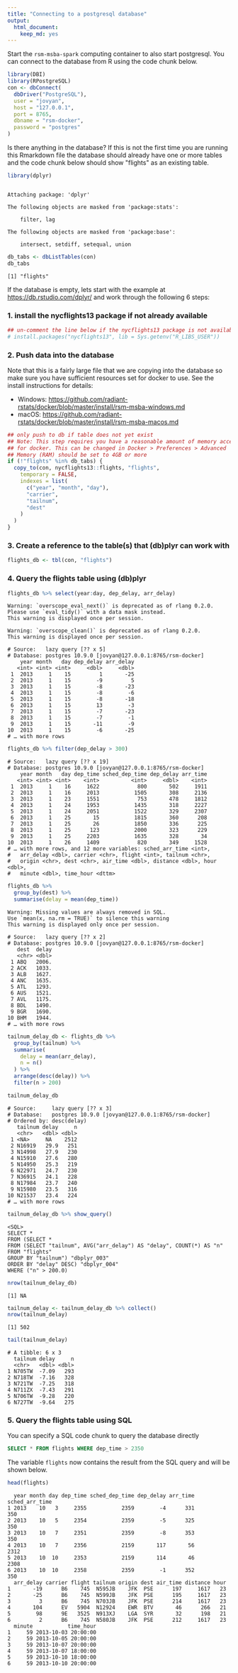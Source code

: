 ```yaml
---
title: "Connecting to a postgresql database"
output: 
  html_document: 
    keep_md: yes
---
```




Start the `rsm-msba-spark` computing container to also start postgresql. You can connect to the database from R using the code chunk below.


```r
library(DBI)
library(RPostgreSQL)
con <- dbConnect(
  dbDriver("PostgreSQL"),
  user = "jovyan", 
  host = "127.0.0.1",
  port = 8765,
  dbname = "rsm-docker",
  password = "postgres"
)
```

Is there anything in the database? If this is not the first time you are running this Rmarkdown file the database should already have one or more tables and the code chunk below should show "flights" as an existing table.


```r
library(dplyr)
```

```

Attaching package: 'dplyr'
```

```
The following objects are masked from 'package:stats':

    filter, lag
```

```
The following objects are masked from 'package:base':

    intersect, setdiff, setequal, union
```

```r
db_tabs <- dbListTables(con)
db_tabs
```

```
[1] "flights"
```

If the database is empty, lets start with the example at <a href="https://db.rstudio.com/dplyr/" target="_blank">https://db.rstudio.com/dplyr/</a> and work through the following 6 steps:

### 1. install the nycflights13 package if not already available


```r
## un-comment the line below if the nycflights13 package is not available0
# install.packages("nycflights13", lib = Sys.getenv("R_LIBS_USER"))
```

### 2. Push data into the database 

Note that this is a fairly large file that we are copying into the database so make sure you have sufficient resources set for docker to use. See the install instructions for details:

* Windows: <a href="https://github.com/radiant-rstats/docker/blob/master/install/rsm-msba-windows.md" target="_blank">
https://github.com/radiant-rstats/docker/blob/master/install/rsm-msba-windows.md</a>
* macOS: <a href="https://github.com/radiant-rstats/docker/blob/master/install/rsm-msba-macos.md" target="_blank"> https://github.com/radiant-rstats/docker/blob/master/install/rsm-msba-macos.md</a>


```r
## only push to db if table does not yet exist
## Note: This step requires you have a reasonable amount of memory accessible 
## for docker. This can be changed in Docker > Preferences > Advanced 
## Memory (RAM) should be set to 4GB or more
if (!"flights" %in% db_tabs) {
  copy_to(con, nycflights13::flights, "flights",
    temporary = FALSE,
    indexes = list(
      c("year", "month", "day"),
      "carrier",
      "tailnum",
      "dest"
    )
  )
}
```

### 3. Create a reference to the table(s) that (db)plyr can work with


```r
flights_db <- tbl(con, "flights")
```

### 4. Query the flights table using (db)plyr


```r
flights_db %>% select(year:day, dep_delay, arr_delay)
```

```
Warning: `overscope_eval_next()` is deprecated as of rlang 0.2.0.
Please use `eval_tidy()` with a data mask instead.
This warning is displayed once per session.
```

```
Warning: `overscope_clean()` is deprecated as of rlang 0.2.0.
This warning is displayed once per session.
```

```
# Source:   lazy query [?? x 5]
# Database: postgres 10.9.0 [jovyan@127.0.0.1:8765/rsm-docker]
    year month   day dep_delay arr_delay
   <int> <int> <int>     <dbl>     <dbl>
 1  2013     1    15         1       -25
 2  2013     1    15        -9         5
 3  2013     1    15        -8       -23
 4  2013     1    15        -8        -6
 5  2013     1    15        -8       -18
 6  2013     1    15        13        -3
 7  2013     1    15        -7       -23
 8  2013     1    15        -7        -1
 9  2013     1    15       -11        -9
10  2013     1    15        -6       -25
# … with more rows
```

```r
flights_db %>% filter(dep_delay > 300)
```

```
# Source:   lazy query [?? x 19]
# Database: postgres 10.9.0 [jovyan@127.0.0.1:8765/rsm-docker]
    year month   day dep_time sched_dep_time dep_delay arr_time
   <int> <int> <int>    <int>          <int>     <dbl>    <int>
 1  2013     1    16     1622            800       502     1911
 2  2013     1    16     2013           1505       308     2136
 3  2013     1    23     1551            753       478     1812
 4  2013     1    24     1953           1435       318     2227
 5  2013     1    24     2051           1522       329     2307
 6  2013     1    25       15           1815       360      208
 7  2013     1    25       26           1850       336      225
 8  2013     1    25      123           2000       323      229
 9  2013     1    25     2203           1635       328       34
10  2013     1    26     1409            820       349     1528
# … with more rows, and 12 more variables: sched_arr_time <int>,
#   arr_delay <dbl>, carrier <chr>, flight <int>, tailnum <chr>,
#   origin <chr>, dest <chr>, air_time <dbl>, distance <dbl>, hour <dbl>,
#   minute <dbl>, time_hour <dttm>
```

```r
flights_db %>%
  group_by(dest) %>%
  summarise(delay = mean(dep_time))
```

```
Warning: Missing values are always removed in SQL.
Use `mean(x, na.rm = TRUE)` to silence this warning
This warning is displayed only once per session.
```

```
# Source:   lazy query [?? x 2]
# Database: postgres 10.9.0 [jovyan@127.0.0.1:8765/rsm-docker]
   dest  delay
   <chr> <dbl>
 1 ABQ   2006.
 2 ACK   1033.
 3 ALB   1627.
 4 ANC   1635.
 5 ATL   1293.
 6 AUS   1521.
 7 AVL   1175.
 8 BDL   1490.
 9 BGR   1690.
10 BHM   1944.
# … with more rows
```

```r
tailnum_delay_db <- flights_db %>% 
  group_by(tailnum) %>%
  summarise(
    delay = mean(arr_delay),
    n = n()
  ) %>% 
  arrange(desc(delay)) %>%
  filter(n > 200)

tailnum_delay_db
```

```
# Source:     lazy query [?? x 3]
# Database:   postgres 10.9.0 [jovyan@127.0.0.1:8765/rsm-docker]
# Ordered by: desc(delay)
   tailnum delay     n
   <chr>   <dbl> <dbl>
 1 <NA>     NA    2512
 2 N16919   29.9   251
 3 N14998   27.9   230
 4 N15910   27.6   280
 5 N14950   25.3   219
 6 N22971   24.7   230
 7 N36915   24.1   228
 8 N17984   23.7   240
 9 N15980   23.5   316
10 N21537   23.4   224
# … with more rows
```

```r
tailnum_delay_db %>% show_query()
```

```
<SQL>
SELECT *
FROM (SELECT *
FROM (SELECT "tailnum", AVG("arr_delay") AS "delay", COUNT(*) AS "n"
FROM "flights"
GROUP BY "tailnum") "dbplyr_003"
ORDER BY "delay" DESC) "dbplyr_004"
WHERE ("n" > 200.0)
```

```r
nrow(tailnum_delay_db)
```

```
[1] NA
```

```r
tailnum_delay <- tailnum_delay_db %>% collect()
nrow(tailnum_delay)
```

```
[1] 502
```

```r
tail(tailnum_delay)
```

```
# A tibble: 6 x 3
  tailnum delay     n
  <chr>   <dbl> <dbl>
1 N705TW  -7.09   293
2 N718TW  -7.16   328
3 N721TW  -7.25   318
4 N711ZX  -7.43   291
5 N706TW  -9.28   220
6 N727TW  -9.64   275
```

### 5. Query the flights table using SQL

You can specify a SQL code chunk to query the database directly


```sql
SELECT * FROM flights WHERE dep_time > 2350
```

The variable `flights` now contains the result from the SQL query and will be shown below.


```r
head(flights)
```

```
  year month day dep_time sched_dep_time dep_delay arr_time sched_arr_time
1 2013    10   3     2355           2359        -4      331            350
2 2013    10   5     2354           2359        -5      325            350
3 2013    10   7     2351           2359        -8      353            350
4 2013    10   7     2356           2159       117       56           2312
5 2013    10  10     2353           2159       114       46           2308
6 2013    10  10     2358           2359        -1      352            350
  arr_delay carrier flight tailnum origin dest air_time distance hour
1       -19      B6    745  N595JB    JFK  PSE      197     1617   23
2       -25      B6    745  N599JB    JFK  PSE      195     1617   23
3         3      B6    745  N703JB    JFK  PSE      214     1617   23
4       104      EV   5904  N12924    EWR  BTV       46      266   21
5        98      9E   3525  N913XJ    LGA  SYR       32      198   21
6         2      B6    745  N580JB    JFK  PSE      212     1617   23
  minute           time_hour
1     59 2013-10-03 20:00:00
2     59 2013-10-05 20:00:00
3     59 2013-10-07 20:00:00
4     59 2013-10-07 18:00:00
5     59 2013-10-10 18:00:00
6     59 2013-10-10 20:00:00
```

